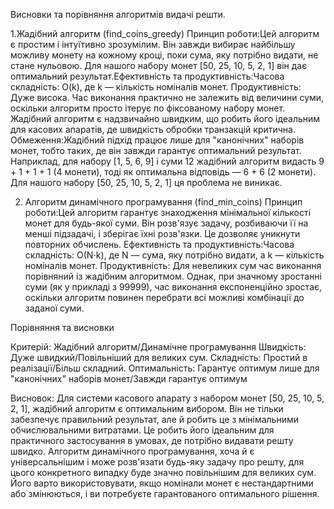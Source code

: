 Висновки та порівняння алгоритмів видачі решти. 

1.Жадібний алгоритм (find_coins_greedy)
Принцип роботи:Цей алгоритм є простим і інтуїтивно зрозумілим. Він завжди вибирає найбільшу можливу монету на кожному кроці, поки сума, яку потрібно видати, не стане нульовою.
Для нашого набору монет [50, 25, 10, 5, 2, 1] він дає оптимальний результат.Ефективність та продуктивність:Часова складність: O(k), де k — кількість номіналів монет.
Продуктивність: Дуже висока. Час виконання практично не залежить від величини суми, оскільки алгоритм просто ітерує по фіксованому набору монет. 
Жадібний алгоритм є надзвичайно швидким, що робить його ідеальним для касових апаратів, де швидкість обробки транзакцій критична.
Обмеження:Жадібний підхід працює лише для "канонічних" наборів монет, тобто таких, де він завжди гарантує оптимальний результат.
Наприклад, для набору [1, 5, 6, 9] і суми 12 жадібний алгоритм видасть 9 + 1 + 1 + 1 (4 монети), тоді як оптимальна відповідь — 6 + 6 (2 монети). 
Для нашого набору [50, 25, 10, 5, 2, 1] ця проблема не виникає.

2. Алгоритм динамічного програмування (find_min_coins)
Принцип роботи:Цей алгоритм гарантує знаходження мінімальної кількості монет для будь-якої суми. Він розв'язує задачу, розбиваючи її на менші підзадачі, і зберігає їхні розв'язки.
Це дозволяє уникнути повторних обчислень.
Ефективність та продуктивність:Часова складність: O(N⋅k), де N — сума, яку потрібно видати, а k — кількість номіналів монет.
Продуктивність: Для невеликих сум час виконання порівняний із жадібним алгоритмом. Однак, при значному зростанні суми (як у прикладі з 99999), час виконання експоненційно зростає,
оскільки алгоритм повинен перебрати всі можливі комбінації до заданої суми.

Порівняння та висновки

Критерій: Жадібний алгоритм/Динамічне програмування
Швидкість: Дуже швидкий/Повільніший для великих сум.
Складність: Простий в реалізації/Більш складний.
Оптимальність: Гарантує оптимум лише для "канонічних" наборів монет/Завжди гарантує оптимум

Висновок: Для системи касового апарату з набором монет [50, 25, 10, 5, 2, 1], жадібний алгоритм є оптимальним вибором.
Він не тільки забезпечує правильний результат, але й робить це з мінімальними обчислювальними витратами.
Це робить його ідеальним для практичного застосування в умовах, де потрібно видавати решту швидко.
Алгоритм динамічного програмування, хоча й є універсальнішим і може розв'язати будь-яку задачу про решту, для цього конкретного випадку буде значно повільнішим для великих сум.
Його варто використовувати, якщо номінали монет є нестандартними або змінюються, і ви потребуєте гарантованого оптимального рішення.
